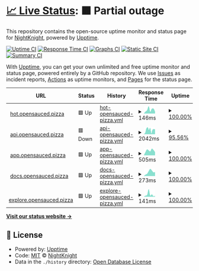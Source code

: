 # [📈 Live Status](https://Deadreyo.github.io/upptime-test): <!--live status--> **🟧 Partial outage**

This repository contains the open-source uptime monitor and status page for [NightKnight](https://www.linkedin.com/in/ahmed-mohamed-atwa/), powered by [Upptime](https://github.com/upptime/upptime).

[![Uptime CI](https://github.com/Deadreyo/upptime-test/workflows/Uptime%20CI/badge.svg)](https://github.com/Deadreyo/upptime-test/actions?query=workflow%3A%22Uptime+CI%22)
[![Response Time CI](https://github.com/Deadreyo/upptime-test/workflows/Response%20Time%20CI/badge.svg)](https://github.com/Deadreyo/upptime-test/actions?query=workflow%3A%22Response+Time+CI%22)
[![Graphs CI](https://github.com/Deadreyo/upptime-test/workflows/Graphs%20CI/badge.svg)](https://github.com/Deadreyo/upptime-test/actions?query=workflow%3A%22Graphs+CI%22)
[![Static Site CI](https://github.com/Deadreyo/upptime-test/workflows/Static%20Site%20CI/badge.svg)](https://github.com/Deadreyo/upptime-test/actions?query=workflow%3A%22Static+Site+CI%22)
[![Summary CI](https://github.com/Deadreyo/upptime-test/workflows/Summary%20CI/badge.svg)](https://github.com/Deadreyo/upptime-test/actions?query=workflow%3A%22Summary+CI%22)

With [Upptime](https://upptime.js.org), you can get your own unlimited and free uptime monitor and status page, powered entirely by a GitHub repository. We use [Issues](https://github.com/Deadreyo/upptime-test/issues) as incident reports, [Actions](https://github.com/Deadreyo/upptime-test/actions) as uptime monitors, and [Pages](https://Deadreyo.github.io/upptime-test) for the status page.

<!--start: status pages-->
<!-- This summary is generated by Upptime (https://github.com/upptime/upptime) -->
<!-- Do not edit this manually, your changes will be overwritten -->
<!-- prettier-ignore -->
| URL | Status | History | Response Time | Uptime |
| --- | ------ | ------- | ------------- | ------ |
| <img alt="" src="https://icons.duckduckgo.com/ip3/hot.opensauced.pizza.ico" height="13"> [hot.opensauced.pizza](https://hot.opensauced.pizza/) | 🟩 Up | [hot-opensauced-pizza.yml](https://github.com/Deadreyo/status.opensauced/commits/HEAD/history/hot-opensauced-pizza.yml) | <details><summary><img alt="Response time graph" src="./graphs/hot-opensauced-pizza/response-time-week.png" height="20"> 146ms</summary><br><a href="https://Deadreyo.github.io/status.opensauced/history/hot-opensauced-pizza"><img alt="Response time 341" src="https://img.shields.io/endpoint?url=https%3A%2F%2Fraw.githubusercontent.com%2FDeadreyo%2Fstatus.opensauced%2FHEAD%2Fapi%2Fhot-opensauced-pizza%2Fresponse-time.json"></a><br><a href="https://Deadreyo.github.io/status.opensauced/history/hot-opensauced-pizza"><img alt="24-hour response time 73" src="https://img.shields.io/endpoint?url=https%3A%2F%2Fraw.githubusercontent.com%2FDeadreyo%2Fstatus.opensauced%2FHEAD%2Fapi%2Fhot-opensauced-pizza%2Fresponse-time-day.json"></a><br><a href="https://Deadreyo.github.io/status.opensauced/history/hot-opensauced-pizza"><img alt="7-day response time 146" src="https://img.shields.io/endpoint?url=https%3A%2F%2Fraw.githubusercontent.com%2FDeadreyo%2Fstatus.opensauced%2FHEAD%2Fapi%2Fhot-opensauced-pizza%2Fresponse-time-week.json"></a><br><a href="https://Deadreyo.github.io/status.opensauced/history/hot-opensauced-pizza"><img alt="30-day response time 233" src="https://img.shields.io/endpoint?url=https%3A%2F%2Fraw.githubusercontent.com%2FDeadreyo%2Fstatus.opensauced%2FHEAD%2Fapi%2Fhot-opensauced-pizza%2Fresponse-time-month.json"></a><br><a href="https://Deadreyo.github.io/status.opensauced/history/hot-opensauced-pizza"><img alt="1-year response time 319" src="https://img.shields.io/endpoint?url=https%3A%2F%2Fraw.githubusercontent.com%2FDeadreyo%2Fstatus.opensauced%2FHEAD%2Fapi%2Fhot-opensauced-pizza%2Fresponse-time-year.json"></a></details> | <details><summary><a href="https://Deadreyo.github.io/status.opensauced/history/hot-opensauced-pizza">100.00%</a></summary><a href="https://Deadreyo.github.io/status.opensauced/history/hot-opensauced-pizza"><img alt="All-time uptime 99.98%" src="https://img.shields.io/endpoint?url=https%3A%2F%2Fraw.githubusercontent.com%2FDeadreyo%2Fstatus.opensauced%2FHEAD%2Fapi%2Fhot-opensauced-pizza%2Fuptime.json"></a><br><a href="https://Deadreyo.github.io/status.opensauced/history/hot-opensauced-pizza"><img alt="24-hour uptime 100.00%" src="https://img.shields.io/endpoint?url=https%3A%2F%2Fraw.githubusercontent.com%2FDeadreyo%2Fstatus.opensauced%2FHEAD%2Fapi%2Fhot-opensauced-pizza%2Fuptime-day.json"></a><br><a href="https://Deadreyo.github.io/status.opensauced/history/hot-opensauced-pizza"><img alt="7-day uptime 100.00%" src="https://img.shields.io/endpoint?url=https%3A%2F%2Fraw.githubusercontent.com%2FDeadreyo%2Fstatus.opensauced%2FHEAD%2Fapi%2Fhot-opensauced-pizza%2Fuptime-week.json"></a><br><a href="https://Deadreyo.github.io/status.opensauced/history/hot-opensauced-pizza"><img alt="30-day uptime 100.00%" src="https://img.shields.io/endpoint?url=https%3A%2F%2Fraw.githubusercontent.com%2FDeadreyo%2Fstatus.opensauced%2FHEAD%2Fapi%2Fhot-opensauced-pizza%2Fuptime-month.json"></a><br><a href="https://Deadreyo.github.io/status.opensauced/history/hot-opensauced-pizza"><img alt="1-year uptime 99.98%" src="https://img.shields.io/endpoint?url=https%3A%2F%2Fraw.githubusercontent.com%2FDeadreyo%2Fstatus.opensauced%2FHEAD%2Fapi%2Fhot-opensauced-pizza%2Fuptime-year.json"></a></details>
| <img alt="" src="https://icons.duckduckgo.com/ip3/api.opensauced.pizza.ico" height="13"> [api.opensauced.pizza](https://api.opensauced.pizza/) | 🟥 Down | [api-opensauced-pizza.yml](https://github.com/Deadreyo/status.opensauced/commits/HEAD/history/api-opensauced-pizza.yml) | <details><summary><img alt="Response time graph" src="./graphs/api-opensauced-pizza/response-time-week.png" height="20"> 2042ms</summary><br><a href="https://Deadreyo.github.io/status.opensauced/history/api-opensauced-pizza"><img alt="Response time 463" src="https://img.shields.io/endpoint?url=https%3A%2F%2Fraw.githubusercontent.com%2FDeadreyo%2Fstatus.opensauced%2FHEAD%2Fapi%2Fapi-opensauced-pizza%2Fresponse-time.json"></a><br><a href="https://Deadreyo.github.io/status.opensauced/history/api-opensauced-pizza"><img alt="24-hour response time 5429" src="https://img.shields.io/endpoint?url=https%3A%2F%2Fraw.githubusercontent.com%2FDeadreyo%2Fstatus.opensauced%2FHEAD%2Fapi%2Fapi-opensauced-pizza%2Fresponse-time-day.json"></a><br><a href="https://Deadreyo.github.io/status.opensauced/history/api-opensauced-pizza"><img alt="7-day response time 2042" src="https://img.shields.io/endpoint?url=https%3A%2F%2Fraw.githubusercontent.com%2FDeadreyo%2Fstatus.opensauced%2FHEAD%2Fapi%2Fapi-opensauced-pizza%2Fresponse-time-week.json"></a><br><a href="https://Deadreyo.github.io/status.opensauced/history/api-opensauced-pizza"><img alt="30-day response time 938" src="https://img.shields.io/endpoint?url=https%3A%2F%2Fraw.githubusercontent.com%2FDeadreyo%2Fstatus.opensauced%2FHEAD%2Fapi%2Fapi-opensauced-pizza%2Fresponse-time-month.json"></a><br><a href="https://Deadreyo.github.io/status.opensauced/history/api-opensauced-pizza"><img alt="1-year response time 472" src="https://img.shields.io/endpoint?url=https%3A%2F%2Fraw.githubusercontent.com%2FDeadreyo%2Fstatus.opensauced%2FHEAD%2Fapi%2Fapi-opensauced-pizza%2Fresponse-time-year.json"></a></details> | <details><summary><a href="https://Deadreyo.github.io/status.opensauced/history/api-opensauced-pizza">95.56%</a></summary><a href="https://Deadreyo.github.io/status.opensauced/history/api-opensauced-pizza"><img alt="All-time uptime 99.92%" src="https://img.shields.io/endpoint?url=https%3A%2F%2Fraw.githubusercontent.com%2FDeadreyo%2Fstatus.opensauced%2FHEAD%2Fapi%2Fapi-opensauced-pizza%2Fuptime.json"></a><br><a href="https://Deadreyo.github.io/status.opensauced/history/api-opensauced-pizza"><img alt="24-hour uptime 99.99%" src="https://img.shields.io/endpoint?url=https%3A%2F%2Fraw.githubusercontent.com%2FDeadreyo%2Fstatus.opensauced%2FHEAD%2Fapi%2Fapi-opensauced-pizza%2Fuptime-day.json"></a><br><a href="https://Deadreyo.github.io/status.opensauced/history/api-opensauced-pizza"><img alt="7-day uptime 95.56%" src="https://img.shields.io/endpoint?url=https%3A%2F%2Fraw.githubusercontent.com%2FDeadreyo%2Fstatus.opensauced%2FHEAD%2Fapi%2Fapi-opensauced-pizza%2Fuptime-week.json"></a><br><a href="https://Deadreyo.github.io/status.opensauced/history/api-opensauced-pizza"><img alt="30-day uptime 98.98%" src="https://img.shields.io/endpoint?url=https%3A%2F%2Fraw.githubusercontent.com%2FDeadreyo%2Fstatus.opensauced%2FHEAD%2Fapi%2Fapi-opensauced-pizza%2Fuptime-month.json"></a><br><a href="https://Deadreyo.github.io/status.opensauced/history/api-opensauced-pizza"><img alt="1-year uptime 99.89%" src="https://img.shields.io/endpoint?url=https%3A%2F%2Fraw.githubusercontent.com%2FDeadreyo%2Fstatus.opensauced%2FHEAD%2Fapi%2Fapi-opensauced-pizza%2Fuptime-year.json"></a></details>
| <img alt="" src="https://icons.duckduckgo.com/ip3/app.opensauced.pizza.ico" height="13"> [app.opensauced.pizza](https://app.opensauced.pizza/) | 🟩 Up | [app-opensauced-pizza.yml](https://github.com/Deadreyo/status.opensauced/commits/HEAD/history/app-opensauced-pizza.yml) | <details><summary><img alt="Response time graph" src="./graphs/app-opensauced-pizza/response-time-week.png" height="20"> 505ms</summary><br><a href="https://Deadreyo.github.io/status.opensauced/history/app-opensauced-pizza"><img alt="Response time 390" src="https://img.shields.io/endpoint?url=https%3A%2F%2Fraw.githubusercontent.com%2FDeadreyo%2Fstatus.opensauced%2FHEAD%2Fapi%2Fapp-opensauced-pizza%2Fresponse-time.json"></a><br><a href="https://Deadreyo.github.io/status.opensauced/history/app-opensauced-pizza"><img alt="24-hour response time 339" src="https://img.shields.io/endpoint?url=https%3A%2F%2Fraw.githubusercontent.com%2FDeadreyo%2Fstatus.opensauced%2FHEAD%2Fapi%2Fapp-opensauced-pizza%2Fresponse-time-day.json"></a><br><a href="https://Deadreyo.github.io/status.opensauced/history/app-opensauced-pizza"><img alt="7-day response time 505" src="https://img.shields.io/endpoint?url=https%3A%2F%2Fraw.githubusercontent.com%2FDeadreyo%2Fstatus.opensauced%2FHEAD%2Fapi%2Fapp-opensauced-pizza%2Fresponse-time-week.json"></a><br><a href="https://Deadreyo.github.io/status.opensauced/history/app-opensauced-pizza"><img alt="30-day response time 486" src="https://img.shields.io/endpoint?url=https%3A%2F%2Fraw.githubusercontent.com%2FDeadreyo%2Fstatus.opensauced%2FHEAD%2Fapi%2Fapp-opensauced-pizza%2Fresponse-time-month.json"></a><br><a href="https://Deadreyo.github.io/status.opensauced/history/app-opensauced-pizza"><img alt="1-year response time 391" src="https://img.shields.io/endpoint?url=https%3A%2F%2Fraw.githubusercontent.com%2FDeadreyo%2Fstatus.opensauced%2FHEAD%2Fapi%2Fapp-opensauced-pizza%2Fresponse-time-year.json"></a></details> | <details><summary><a href="https://Deadreyo.github.io/status.opensauced/history/app-opensauced-pizza">100.00%</a></summary><a href="https://Deadreyo.github.io/status.opensauced/history/app-opensauced-pizza"><img alt="All-time uptime 99.98%" src="https://img.shields.io/endpoint?url=https%3A%2F%2Fraw.githubusercontent.com%2FDeadreyo%2Fstatus.opensauced%2FHEAD%2Fapi%2Fapp-opensauced-pizza%2Fuptime.json"></a><br><a href="https://Deadreyo.github.io/status.opensauced/history/app-opensauced-pizza"><img alt="24-hour uptime 100.00%" src="https://img.shields.io/endpoint?url=https%3A%2F%2Fraw.githubusercontent.com%2FDeadreyo%2Fstatus.opensauced%2FHEAD%2Fapi%2Fapp-opensauced-pizza%2Fuptime-day.json"></a><br><a href="https://Deadreyo.github.io/status.opensauced/history/app-opensauced-pizza"><img alt="7-day uptime 100.00%" src="https://img.shields.io/endpoint?url=https%3A%2F%2Fraw.githubusercontent.com%2FDeadreyo%2Fstatus.opensauced%2FHEAD%2Fapi%2Fapp-opensauced-pizza%2Fuptime-week.json"></a><br><a href="https://Deadreyo.github.io/status.opensauced/history/app-opensauced-pizza"><img alt="30-day uptime 100.00%" src="https://img.shields.io/endpoint?url=https%3A%2F%2Fraw.githubusercontent.com%2FDeadreyo%2Fstatus.opensauced%2FHEAD%2Fapi%2Fapp-opensauced-pizza%2Fuptime-month.json"></a><br><a href="https://Deadreyo.github.io/status.opensauced/history/app-opensauced-pizza"><img alt="1-year uptime 99.97%" src="https://img.shields.io/endpoint?url=https%3A%2F%2Fraw.githubusercontent.com%2FDeadreyo%2Fstatus.opensauced%2FHEAD%2Fapi%2Fapp-opensauced-pizza%2Fuptime-year.json"></a></details>
| <img alt="" src="https://icons.duckduckgo.com/ip3/docs.opensauced.pizza.ico" height="13"> [docs.opensauced.pizza](https://docs.opensauced.pizza/) | 🟩 Up | [docs-opensauced-pizza.yml](https://github.com/Deadreyo/status.opensauced/commits/HEAD/history/docs-opensauced-pizza.yml) | <details><summary><img alt="Response time graph" src="./graphs/docs-opensauced-pizza/response-time-week.png" height="20"> 273ms</summary><br><a href="https://Deadreyo.github.io/status.opensauced/history/docs-opensauced-pizza"><img alt="Response time 284" src="https://img.shields.io/endpoint?url=https%3A%2F%2Fraw.githubusercontent.com%2FDeadreyo%2Fstatus.opensauced%2FHEAD%2Fapi%2Fdocs-opensauced-pizza%2Fresponse-time.json"></a><br><a href="https://Deadreyo.github.io/status.opensauced/history/docs-opensauced-pizza"><img alt="24-hour response time 265" src="https://img.shields.io/endpoint?url=https%3A%2F%2Fraw.githubusercontent.com%2FDeadreyo%2Fstatus.opensauced%2FHEAD%2Fapi%2Fdocs-opensauced-pizza%2Fresponse-time-day.json"></a><br><a href="https://Deadreyo.github.io/status.opensauced/history/docs-opensauced-pizza"><img alt="7-day response time 273" src="https://img.shields.io/endpoint?url=https%3A%2F%2Fraw.githubusercontent.com%2FDeadreyo%2Fstatus.opensauced%2FHEAD%2Fapi%2Fdocs-opensauced-pizza%2Fresponse-time-week.json"></a><br><a href="https://Deadreyo.github.io/status.opensauced/history/docs-opensauced-pizza"><img alt="30-day response time 191" src="https://img.shields.io/endpoint?url=https%3A%2F%2Fraw.githubusercontent.com%2FDeadreyo%2Fstatus.opensauced%2FHEAD%2Fapi%2Fdocs-opensauced-pizza%2Fresponse-time-month.json"></a><br><a href="https://Deadreyo.github.io/status.opensauced/history/docs-opensauced-pizza"><img alt="1-year response time 252" src="https://img.shields.io/endpoint?url=https%3A%2F%2Fraw.githubusercontent.com%2FDeadreyo%2Fstatus.opensauced%2FHEAD%2Fapi%2Fdocs-opensauced-pizza%2Fresponse-time-year.json"></a></details> | <details><summary><a href="https://Deadreyo.github.io/status.opensauced/history/docs-opensauced-pizza">100.00%</a></summary><a href="https://Deadreyo.github.io/status.opensauced/history/docs-opensauced-pizza"><img alt="All-time uptime 99.98%" src="https://img.shields.io/endpoint?url=https%3A%2F%2Fraw.githubusercontent.com%2FDeadreyo%2Fstatus.opensauced%2FHEAD%2Fapi%2Fdocs-opensauced-pizza%2Fuptime.json"></a><br><a href="https://Deadreyo.github.io/status.opensauced/history/docs-opensauced-pizza"><img alt="24-hour uptime 100.00%" src="https://img.shields.io/endpoint?url=https%3A%2F%2Fraw.githubusercontent.com%2FDeadreyo%2Fstatus.opensauced%2FHEAD%2Fapi%2Fdocs-opensauced-pizza%2Fuptime-day.json"></a><br><a href="https://Deadreyo.github.io/status.opensauced/history/docs-opensauced-pizza"><img alt="7-day uptime 100.00%" src="https://img.shields.io/endpoint?url=https%3A%2F%2Fraw.githubusercontent.com%2FDeadreyo%2Fstatus.opensauced%2FHEAD%2Fapi%2Fdocs-opensauced-pizza%2Fuptime-week.json"></a><br><a href="https://Deadreyo.github.io/status.opensauced/history/docs-opensauced-pizza"><img alt="30-day uptime 100.00%" src="https://img.shields.io/endpoint?url=https%3A%2F%2Fraw.githubusercontent.com%2FDeadreyo%2Fstatus.opensauced%2FHEAD%2Fapi%2Fdocs-opensauced-pizza%2Fuptime-month.json"></a><br><a href="https://Deadreyo.github.io/status.opensauced/history/docs-opensauced-pizza"><img alt="1-year uptime 99.98%" src="https://img.shields.io/endpoint?url=https%3A%2F%2Fraw.githubusercontent.com%2FDeadreyo%2Fstatus.opensauced%2FHEAD%2Fapi%2Fdocs-opensauced-pizza%2Fuptime-year.json"></a></details>
| <img alt="" src="https://icons.duckduckgo.com/ip3/explore.opensauced.pizza.ico" height="13"> [explore.opensauced.pizza](https://explore.opensauced.pizza/) | 🟩 Up | [explore-opensauced-pizza.yml](https://github.com/Deadreyo/status.opensauced/commits/HEAD/history/explore-opensauced-pizza.yml) | <details><summary><img alt="Response time graph" src="./graphs/explore-opensauced-pizza/response-time-week.png" height="20"> 141ms</summary><br><a href="https://Deadreyo.github.io/status.opensauced/history/explore-opensauced-pizza"><img alt="Response time 274" src="https://img.shields.io/endpoint?url=https%3A%2F%2Fraw.githubusercontent.com%2FDeadreyo%2Fstatus.opensauced%2FHEAD%2Fapi%2Fexplore-opensauced-pizza%2Fresponse-time.json"></a><br><a href="https://Deadreyo.github.io/status.opensauced/history/explore-opensauced-pizza"><img alt="24-hour response time 54" src="https://img.shields.io/endpoint?url=https%3A%2F%2Fraw.githubusercontent.com%2FDeadreyo%2Fstatus.opensauced%2FHEAD%2Fapi%2Fexplore-opensauced-pizza%2Fresponse-time-day.json"></a><br><a href="https://Deadreyo.github.io/status.opensauced/history/explore-opensauced-pizza"><img alt="7-day response time 141" src="https://img.shields.io/endpoint?url=https%3A%2F%2Fraw.githubusercontent.com%2FDeadreyo%2Fstatus.opensauced%2FHEAD%2Fapi%2Fexplore-opensauced-pizza%2Fresponse-time-week.json"></a><br><a href="https://Deadreyo.github.io/status.opensauced/history/explore-opensauced-pizza"><img alt="30-day response time 182" src="https://img.shields.io/endpoint?url=https%3A%2F%2Fraw.githubusercontent.com%2FDeadreyo%2Fstatus.opensauced%2FHEAD%2Fapi%2Fexplore-opensauced-pizza%2Fresponse-time-month.json"></a><br><a href="https://Deadreyo.github.io/status.opensauced/history/explore-opensauced-pizza"><img alt="1-year response time 249" src="https://img.shields.io/endpoint?url=https%3A%2F%2Fraw.githubusercontent.com%2FDeadreyo%2Fstatus.opensauced%2FHEAD%2Fapi%2Fexplore-opensauced-pizza%2Fresponse-time-year.json"></a></details> | <details><summary><a href="https://Deadreyo.github.io/status.opensauced/history/explore-opensauced-pizza">100.00%</a></summary><a href="https://Deadreyo.github.io/status.opensauced/history/explore-opensauced-pizza"><img alt="All-time uptime 99.98%" src="https://img.shields.io/endpoint?url=https%3A%2F%2Fraw.githubusercontent.com%2FDeadreyo%2Fstatus.opensauced%2FHEAD%2Fapi%2Fexplore-opensauced-pizza%2Fuptime.json"></a><br><a href="https://Deadreyo.github.io/status.opensauced/history/explore-opensauced-pizza"><img alt="24-hour uptime 100.00%" src="https://img.shields.io/endpoint?url=https%3A%2F%2Fraw.githubusercontent.com%2FDeadreyo%2Fstatus.opensauced%2FHEAD%2Fapi%2Fexplore-opensauced-pizza%2Fuptime-day.json"></a><br><a href="https://Deadreyo.github.io/status.opensauced/history/explore-opensauced-pizza"><img alt="7-day uptime 100.00%" src="https://img.shields.io/endpoint?url=https%3A%2F%2Fraw.githubusercontent.com%2FDeadreyo%2Fstatus.opensauced%2FHEAD%2Fapi%2Fexplore-opensauced-pizza%2Fuptime-week.json"></a><br><a href="https://Deadreyo.github.io/status.opensauced/history/explore-opensauced-pizza"><img alt="30-day uptime 100.00%" src="https://img.shields.io/endpoint?url=https%3A%2F%2Fraw.githubusercontent.com%2FDeadreyo%2Fstatus.opensauced%2FHEAD%2Fapi%2Fexplore-opensauced-pizza%2Fuptime-month.json"></a><br><a href="https://Deadreyo.github.io/status.opensauced/history/explore-opensauced-pizza"><img alt="1-year uptime 99.98%" src="https://img.shields.io/endpoint?url=https%3A%2F%2Fraw.githubusercontent.com%2FDeadreyo%2Fstatus.opensauced%2FHEAD%2Fapi%2Fexplore-opensauced-pizza%2Fuptime-year.json"></a></details>

<!--end: status pages-->

[**Visit our status website →**](https://Deadreyo.github.io/upptime-test)

## 📄 License

- Powered by: [Upptime](https://github.com/upptime/upptime)
- Code: [MIT](./LICENSE) © [NightKnight](https://www.linkedin.com/in/ahmed-mohamed-atwa/)
- Data in the `./history` directory: [Open Database License](https://opendatacommons.org/licenses/odbl/1-0/)
